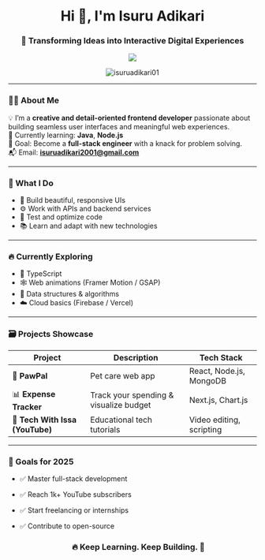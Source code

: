 <h1 align="center">Hi 👋, I'm Isuru Adikari</h1>
<h3 align="center">🚀 Transforming Ideas into Interactive Digital Experiences</h3>

<p align="center">
  <img src="https://readme-typing-svg.herokuapp.com/?lines=Frontend+Developer;Java+%7C+NodeJS+Learner;Loves+Clean+UI+%26+Code;Based+in+Sri+Lanka&center=true&width=500&height=30" />
</p>

<p align="center">
  <img src="https://komarev.com/ghpvc/?username=isuruadikari01&label=Profile%20views&color=0e75b6&style=flat" alt="isuruadikari01" />
</p>

---

### 👨‍💻 About Me

💡 I’m a **creative and detail-oriented frontend developer** passionate about building seamless user interfaces and meaningful web experiences.  
🌱 Currently learning: **Java**, **Node.js**  
🎯 Goal: Become a **full-stack engineer** with a knack for problem solving.  
📬 Email: **isuruadikari2001@gmail.com**

---

### 🔧 What I Do

- 🎨 Build beautiful, responsive UIs
- ⚙️ Work with APIs and backend services
- 🧪 Test and optimize code
- 📚 Learn and adapt with new technologies

---

### 🔥 Currently Exploring

- 🧠 TypeScript
- 🕸️ Web animations (Framer Motion / GSAP)
- 🧩 Data structures & algorithms
- ☁️ Cloud basics (Firebase / Vercel)

---

### 🗃️ Projects Showcase

| Project | Description | Tech Stack |
|--------|-------------|------------|
| 🐾 **PawPal** | Pet care web app | React, Node.js, MongoDB |
| 📊 **Expense Tracker** | Track your spending & visualize budget | Next.js, Chart.js |
| 🎥 **Tech With Issa (YouTube)** | Educational tech tutorials | Video editing, scripting |

---

### 🎯 Goals for 2025

- ✅ Master full-stack development
- ✅ Reach 1k+ YouTube subscribers
- ✅ Start freelancing or internships
- ✅ Contribute to open-source

  <h3 align="center">🔥 Keep Learning. Keep Building. 🚀</h3>
